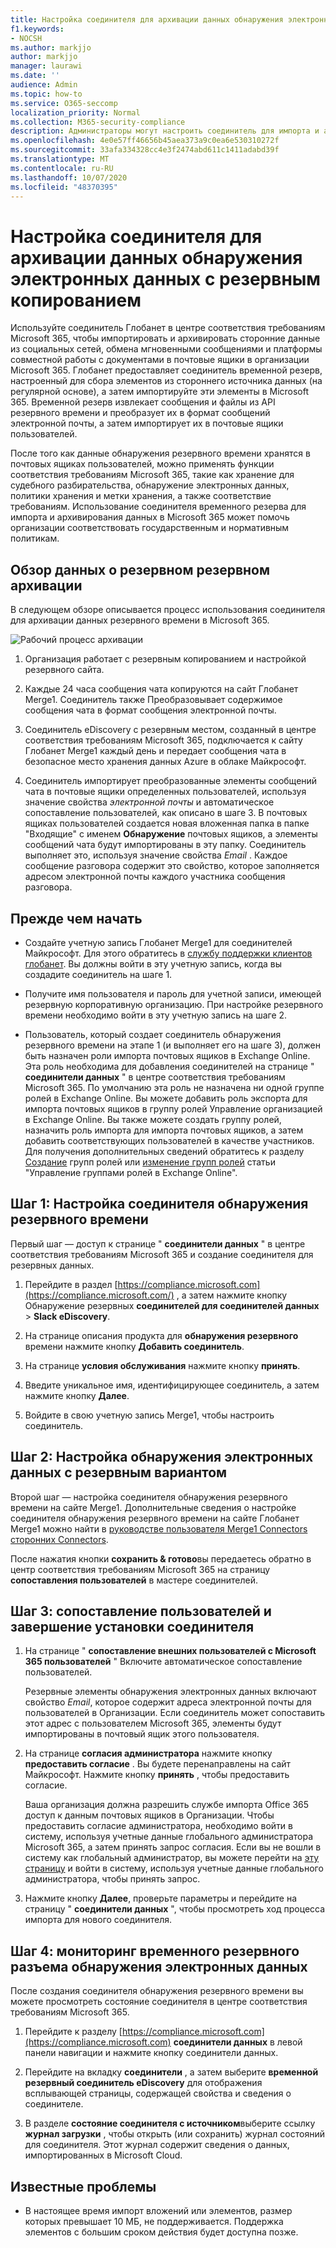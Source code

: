 ```yaml
---
title: Настройка соединителя для архивации данных обнаружения электронных данных с резервным копированием данных в Microsoft 365
f1.keywords:
- NOCSH
ms.author: markjjo
author: markjjo
manager: laurawi
ms.date: ''
audience: Admin
ms.topic: how-to
ms.service: O365-seccomp
localization_priority: Normal
ms.collection: M365-security-compliance
description: Администраторы могут настроить соединитель для импорта и архивирования данных из резервных Глобанет резервных электронных данных в Microsoft 365. Этот соединитель данных позволяет архивировать данные из сторонних источников данных в Microsoft 365, чтобы можно было использовать такие функции обеспечения соответствия, как судебное хранение, поиск контента и политики хранения, для управления данными сторонних организаций.
ms.openlocfilehash: 4e0e57ff46656b45aea373a9c0ea6e530310272f
ms.sourcegitcommit: 33afa334328cc4e3f2474abd611c1411adabd39f
ms.translationtype: MT
ms.contentlocale: ru-RU
ms.lasthandoff: 10/07/2020
ms.locfileid: "48370395"
---
```

# <a name="set-up-a-connector-to-archive-slack-ediscovery-data"></a>Настройка соединителя для архивации данных обнаружения электронных данных с резервным копированием

Используйте соединитель Глобанет в центре соответствия требованиям Microsoft 365, чтобы импортировать и архивировать сторонние данные из социальных сетей, обмена мгновенными сообщениями и платформы совместной работы с документами в почтовые ящики в организации Microsoft 365. Глобанет предоставляет соединитель временной резерв, настроенный для сбора элементов из стороннего источника данных (на регулярной основе), а затем импортируйте эти элементы в Microsoft 365. Временной резерв извлекает сообщения и файлы из API резервного времени и преобразует их в формат сообщений электронной почты, а затем импортирует их в почтовые ящики пользователей.

После того как данные обнаружения резервного времени хранятся в почтовых ящиках пользователей, можно применять функции соответствия требованиям Microsoft 365, такие как хранение для судебного разбирательства, обнаружение электронных данных, политики хранения и метки хранения, а также соответствие требованиям. Использование соединителя временного резерва для импорта и архивирования данных в Microsoft 365 может помочь организации соответствовать государственным и нормативным политикам.

## <a name="overview-of-archiving-slack-ediscovery-data"></a>Обзор данных о резервном резервном архивации

В следующем обзоре описывается процесс использования соединителя для архивации данных резервного времени в Microsoft 365.

![Рабочий процесс архивации](../media/SlackConnectorWorkflow.png)

1. Организация работает с резервным копированием и настройкой резервного сайта.

2. Каждые 24 часа сообщения чата копируются на сайт Глобанет Merge1. Соединитель также Преобразовывает содержимое сообщения чата в формат сообщения электронной почты.

3. Соединитель eDiscovery с резервным местом, созданный в центре соответствия требованиям Microsoft 365, подключается к сайту Глобанет Merge1 каждый день и передает сообщения чата в безопасное место хранения данных Azure в облаке Майкрософт.

4. Соединитель импортирует преобразованные элементы сообщений чата в почтовые ящики определенных пользователей, используя значение свойства *электронной почты* и автоматическое сопоставление пользователей, как описано в шаге 3. В почтовых ящиках пользователей создается новая вложенная папка в папке "Входящие" с именем **Обнаружение** почтовых ящиков, а элементы сообщений чата будут импортированы в эту папку. Соединитель выполняет это, используя значение свойства *Email* . Каждое сообщение разговора содержит это свойство, которое заполняется адресом электронной почты каждого участника сообщения разговора.

## <a name="before-you-begin"></a>Прежде чем начать

- Создайте учетную запись Глобанет Merge1 для соединителей Майкрософт. Для этого обратитесь в [службу поддержки клиентов глобанет](https://globanet.com/ms-connectors-contact). Вы должны войти в эту учетную запись, когда вы создадите соединитель на шаге 1.

- Получите имя пользователя и пароль для учетной записи, имеющей резервную корпоративную организацию. При настройке резервного времени необходимо войти в эту учетную запись на шаге 2.

- Пользователь, который создает соединитель обнаружения резервного времени на этапе 1 (и выполняет его на шаге 3), должен быть назначен роли импорта почтовых ящиков в Exchange Online. Эта роль необходима для добавления соединителей на странице " **соединители данных** " в центре соответствия требованиям Microsoft 365. По умолчанию эта роль не назначена ни одной группе ролей в Exchange Online. Вы можете добавить роль экспорта для импорта почтовых ящиков в группу ролей Управление организацией в Exchange Online. Вы также можете создать группу ролей, назначить роль импорта для импорта почтовых ящиков, а затем добавить соответствующих пользователей в качестве участников. Для получения дополнительных сведений обратитесь к разделу [Создание](https://docs.microsoft.com/Exchange/permissions-exo/role-groups#create-role-groups) групп ролей или [изменение групп ролей](https://docs.microsoft.com/Exchange/permissions-exo/role-groups#modify-role-groups) статьи "Управление группами ролей в Exchange Online".

## <a name="step-1-set-up-the-slack-ediscovery-connector"></a>Шаг 1: Настройка соединителя обнаружения резервного времени

Первый шаг — доступ к странице " **соединители данных** " в центре соответствия требованиям Microsoft 365 и создание соединителя для резервных данных.

1. Перейдите в раздел [https://compliance.microsoft.com](https://compliance.microsoft.com/) , а затем нажмите кнопку Обнаружение резервных **соединителей для соединителей данных**  >  **Slack eDiscovery**.

2. На странице описания продукта для **обнаружения резервного** времени нажмите кнопку **Добавить соединитель**.

3. На странице **условия обслуживания** нажмите кнопку **принять**.

4. Введите уникальное имя, идентифицирующее соединитель, а затем нажмите кнопку **Далее**.

5. Войдите в свою учетную запись Merge1, чтобы настроить соединитель.

## <a name="step-2-configure-slack-ediscovery"></a>Шаг 2: Настройка обнаружения электронных данных с резервным вариантом

Второй шаг — настройка соединителя обнаружения резервного времени на сайте Merge1. Дополнительные сведения о настройке соединителя обнаружения резервного времени на сайте Глобанет Merge1 можно найти в [руководстве пользователя Merge1 Connectors сторонних Connectors](https://docs.ms.merge1.globanetportal.com/Merge1%20Third-Party%20Connectors%20Slack%20eDiscovery%20User%20Guide.pdf).

После нажатия кнопки **сохранить & готово**вы передаетесь обратно в центр соответствия требованиям Microsoft 365 на страницу **сопоставления пользователей** в мастере соединителей.

## <a name="step-3-map-users-and-complete-the-connector-setup"></a>Шаг 3: сопоставление пользователей и завершение установки соединителя

1. На странице " **сопоставление внешних пользователей с Microsoft 365 пользователей** " Включите автоматическое сопоставление пользователей.

   Резервные элементы обнаружения электронных данных включают свойство *Email*, которое содержит адреса электронной почты для пользователей в Организации. Если соединитель может сопоставить этот адрес с пользователем Microsoft 365, элементы будут импортированы в почтовый ящик этого пользователя.

2. На странице **согласия администратора** нажмите кнопку **предоставить согласие** . Вы будете перенаправлены на сайт Майкрософт. Нажмите кнопку **принять** , чтобы предоставить согласие.

   Ваша организация должна разрешить службе импорта Office 365 доступ к данным почтовых ящиков в Организации. Чтобы предоставить согласие администратора, необходимо войти в систему, используя учетные данные глобального администратора Microsoft 365, а затем принять запрос согласия. Если вы не вошли в систему как глобальный администратор, вы можете перейти на [эту страницу](https://login.microsoftonline.com/common/oauth2/authorize?client_id=570d0bec-d001-4c4e-985e-3ab17fdc3073&response_type=code&redirect_uri=https://portal.azure.com/&nonce=1234&prompt=admin_consent) и войти в систему, используя учетные данные глобального администратора, чтобы принять запрос.

3. Нажмите кнопку **Далее**, проверьте параметры и перейдите на страницу " **соединители данных** ", чтобы просмотреть ход процесса импорта для нового соединителя.

## <a name="step-4-monitor-the-slack-ediscovery-connector"></a>Шаг 4: мониторинг временного резервного разъема обнаружения электронных данных

После создания соединителя обнаружения резервного времени вы можете просмотреть состояние соединителя в центре соответствия требованиям Microsoft 365.

1. Перейдите к разделу [https://compliance.microsoft.com](https://compliance.microsoft.com) **соединители данных** в левой панели навигации и нажмите кнопку соединители данных.

2. Перейдите на вкладку **соединители** , а затем выберите **временной резервный соединитель eDiscovery** для отображения всплывающей страницы, содержащей свойства и сведения о соединителе.

3. В разделе **состояние соединителя с источником**выберите ссылку **журнал загрузки** , чтобы открыть (или сохранить) журнал состояний для соединителя. Этот журнал содержит сведения о данных, импортированных в Microsoft Cloud.

## <a name="known-issues"></a>Известные проблемы

- В настоящее время импорт вложений или элементов, размер которых превышает 10 МБ, не поддерживается. Поддержка элементов с большим сроком действия будет доступна позже.
